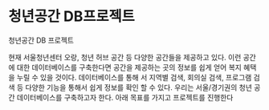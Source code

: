 # 청년공간 DB프로젝트
청년공간 DB 프로젝트 

현재 서울청년센터 오랑, 청년 허브 공간 등 다양한 공간들을 제공하고 있다. 이런 공간에 대한 데이터베이스를 구축한다면 공간을 제공하는 곳의 정보를 쉽게 얻어 복지 혜택을 누릴 수 있을 것이다. 데이터베이스를 통해 서 지역별 검색, 회의실 검색, 프로그램 검색 등 다양한 기능을 통해서 쉽게 정보를 확인 할 수 있다. 우리는 서울/경기권의 청년 공간 데이터베이스를 구축하고자 한다. 아래 목표를 가지고 프로젝트를 진행한다
